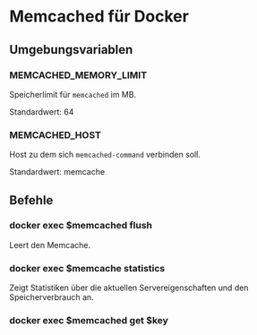 # Memcached für Docker

## Umgebungsvariablen

### MEMCACHED_MEMORY_LIMIT

Speicherlimit für ``memcached`` im MB.

Standardwert: 64

### MEMCACHED_HOST

Host zu dem sich ``memcached-command`` verbinden soll.

Standardwert: memcache

## Befehle

### docker exec $memcached flush

  Leert den Memcache. 
 
### docker exec $memcache statistics

  Zeigt Statistiken über die aktuellen Servereigenschaften und den Speicherverbrauch an.
  
### docker exec $memcached get $key
